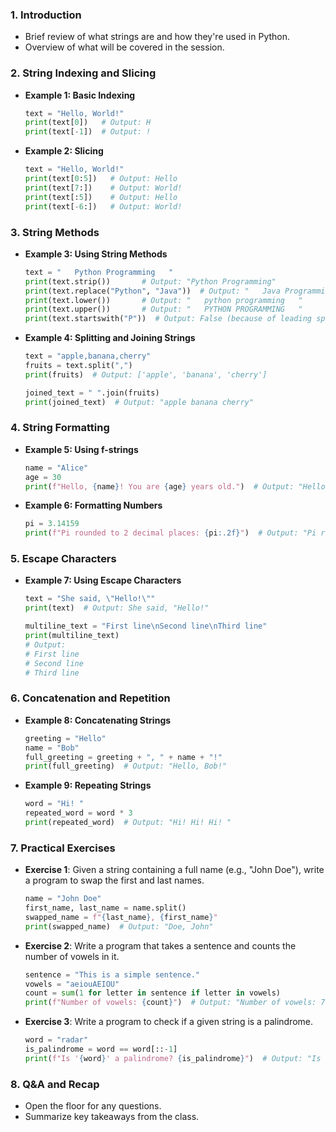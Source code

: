 ### **1. Introduction**

- Brief review of what strings are and how they're used in Python.
- Overview of what will be covered in the session.

### **2. String Indexing and Slicing**

- **Example 1: Basic Indexing**
    
    ```python
    text = "Hello, World!"
    print(text[0])   # Output: H
    print(text[-1])  # Output: !
    
    ```
    
- **Example 2: Slicing**
    
    ```python
    text = "Hello, World!"
    print(text[0:5])   # Output: Hello
    print(text[7:])    # Output: World!
    print(text[:5])    # Output: Hello
    print(text[-6:])   # Output: World!
    
    ```
    

### **3. String Methods**

- **Example 3: Using String Methods**
    
    ```python
    text = "   Python Programming   "
    print(text.strip())       # Output: "Python Programming"
    print(text.replace("Python", "Java"))  # Output: "   Java Programming   "
    print(text.lower())       # Output: "   python programming   "
    print(text.upper())       # Output: "   PYTHON PROGRAMMING   "
    print(text.startswith("P"))  # Output: False (because of leading spaces)
    
    ```
    
- **Example 4: Splitting and Joining Strings**
    
    ```python
    text = "apple,banana,cherry"
    fruits = text.split(",")
    print(fruits)  # Output: ['apple', 'banana', 'cherry']
    
    joined_text = " ".join(fruits)
    print(joined_text)  # Output: "apple banana cherry"
    
    ```
    

### **4. String Formatting**

- **Example 5: Using f-strings**
    
    ```python
    name = "Alice"
    age = 30
    print(f"Hello, {name}! You are {age} years old.")  # Output: "Hello, Alice! You are 30 years old."
    
    ```
    
- **Example 6: Formatting Numbers**
    
    ```python
    pi = 3.14159
    print(f"Pi rounded to 2 decimal places: {pi:.2f}")  # Output: "Pi rounded to 2 decimal places: 3.14"
    
    ```
    

### **5. Escape Characters**

- **Example 7: Using Escape Characters**
    
    ```python
    text = "She said, \"Hello!\""
    print(text)  # Output: She said, "Hello!"
    
    multiline_text = "First line\nSecond line\nThird line"
    print(multiline_text)
    # Output:
    # First line
    # Second line
    # Third line
    
    ```
    

### **6. Concatenation and Repetition**

- **Example 8: Concatenating Strings**
    
    ```python
    greeting = "Hello"
    name = "Bob"
    full_greeting = greeting + ", " + name + "!"
    print(full_greeting)  # Output: "Hello, Bob!"
    
    ```
    
- **Example 9: Repeating Strings**
    
    ```python
    word = "Hi! "
    repeated_word = word * 3
    print(repeated_word)  # Output: "Hi! Hi! Hi! "
    
    ```
    

### **7. Practical Exercises**

- **Exercise 1**: Given a string containing a full name (e.g., "John Doe"), write a program to swap the first and last names.
    
    ```python
    name = "John Doe"
    first_name, last_name = name.split()
    swapped_name = f"{last_name}, {first_name}"
    print(swapped_name)  # Output: "Doe, John"
    
    ```
    
- **Exercise 2**: Write a program that takes a sentence and counts the number of vowels in it.
    
    ```python
    sentence = "This is a simple sentence."
    vowels = "aeiouAEIOU"
    count = sum(1 for letter in sentence if letter in vowels)
    print(f"Number of vowels: {count}")  # Output: "Number of vowels: 7"
    
    ```
    
- **Exercise 3**: Write a program to check if a given string is a palindrome.
    
    ```python
    word = "radar"
    is_palindrome = word == word[::-1]
    print(f"Is '{word}' a palindrome? {is_palindrome}")  # Output: "Is 'radar' a palindrome? True"
    
    ```
    

### **8. Q&A and Recap**

- Open the floor for any questions.
- Summarize key takeaways from the class.